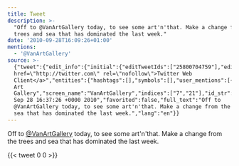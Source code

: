 ```yaml
---
title: Tweet
description: >-
  "Off to @VanArtGallery today, to see some art'n'that. Make a change from the
  trees and sea that has dominated the last week."
date: '2010-09-28T16:09:26+01:00'
mentions:
  - '@VanArtGallery'
source: >-
  {"tweet":{"edit_info":{"initial":{"editTweetIds":["25800704759"],"editableUntil":"2010-09-28T17:37:26.000Z","editsRemaining":"5","isEditEligible":true}},"retweeted":false,"source":"<a
  href=\"http://twitter.com\" rel=\"nofollow\">Twitter Web
  Client</a>","entities":{"hashtags":[],"symbols":[],"user_mentions":[{"name":"Vancouver
  Art
  Gallery","screen_name":"VanArtGallery","indices":["7","21"],"id_str":"108140192","id":"108140192"}],"urls":[]},"display_text_range":["0","123"],"favorite_count":"0","id_str":"25800704759","truncated":false,"retweet_count":"0","id":"25800704759","created_at":"Tue
  Sep 28 16:37:26 +0000 2010","favorited":false,"full_text":"Off to
  @VanArtGallery today, to see some art'n'that. Make a change from the trees and
  sea that has dominated the last week.","lang":"en"}}
---
```

Off to [@VanArtGallery](https://twitter.com/@VanArtGallery) today, to see some art'n'that. Make a change from the trees and sea that has dominated the last week.
    
{{< tweet 0 0 >}}
    
